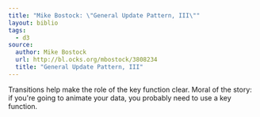 ```yaml
---
title: "Mike Bostock: \"General Update Pattern, III\""
layout: biblio
tags:
  - d3
source:
  author: Mike Bostock
  url: http://bl.ocks.org/mbostock/3808234
  title: "General Update Pattern, III"
---
```


Transitions help make the role of the key function clear. Moral of the story: if you're going to animate your data, you probably need to use a key function.
